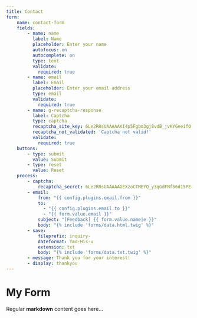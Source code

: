 ```yaml
---
title: Contact
form:
    name: contact-form
    fields:
        - name: name
          label: Name
          placeholder: Enter your name
          autofocus: on
          autocomplete: on
          type: text
          validate:
            required: true
        - name: email
          label: Email
          placeholder: Enter your email address
          type: email
          validate:
            required: true
        - name: g-recaptcha-response
          label: Captcha
          type: captcha
          recaptcha_site_key: 6Le2RRsUAAAAAKI4p5Fgbm3gj8vdB_jvKYGeeifO
          recaptcha_not_validated: 'Captcha not valid!'
          validate:
            required: true
    buttons:
        - type: submit
          value: Submit
        - type: reset
          value: Reset
    process:
        - captcha:
            recaptcha_secret: 6Le2RRsUAAAAAGEXzoCTMEYQ_y3qGdFNf66d15PE
        - email:
            from: "{{ config.plugins.email.from }}"
            to:
              - "{{ config.plugins.email.to }}"
              - "{{ form.value.email }}"
            subject: "[Feedback] {{ form.value.name|e }}"
            body: "{% include 'forms/data.html.twig' %}"
        - save:
            fileprefix: inquiry-
            dateformat: Ymd-His-u
            extension: txt
            body: "{% include 'forms/data.txt.twig' %}"
        - message: Thank you for your interest!
        - display: thankyou
---
```


# My Form

Regular **markdown** content goes here...